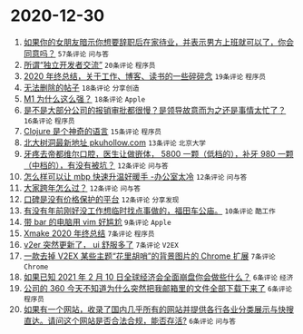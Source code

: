 # 2020-12-30

1. [如果你的女朋友暗示你想要辞职后在家待业，并表示男方上班就可以了，你会同意吗？](https://www.v2ex.com/t/740219) `57条评论` `问与答`
1. [所谓“独立开发者交流”](https://www.v2ex.com/t/740233) `20条评论` `程序员`
1. [2020 年终总结，关于工作、博客、读书的一些碎碎念](https://www.v2ex.com/t/740181) `19条评论` `程序员`
1. [无法删除的帖子](https://www.v2ex.com/t/740228) `18条评论` `分享创造`
1. [M1 为什么这么强？](https://www.v2ex.com/t/740196) `18条评论` `Apple`
1. [是不是大部分公司的报销审批都很慢？是领导故意而为之还是事情太忙了？](https://www.v2ex.com/t/740244) `16条评论` `程序员`
1. [Clojure 是个神奇的语言](https://www.v2ex.com/t/740180) `15条评论` `程序员`
1. [北大树洞最新地址 pkuhollow.com](https://www.v2ex.com/t/740186) `13条评论` `北京大学`
1. [牙疼去帝都维尔口腔，医生让做嵌体， 5800 一颗（低档的），补牙 980 一颗（中档的），有没有被坑？](https://www.v2ex.com/t/740229) `12条评论` `问与答`
1. [怎么样可以让 mbp 快速升温好暖手 -办公室太冷](https://www.v2ex.com/t/740208) `12条评论` `问与答`
1. [大家跨年怎么过？](https://www.v2ex.com/t/740202) `12条评论` `问与答`
1. [口碑是没有价格保护的平台](https://www.v2ex.com/t/740199) `12条评论` `分享发现`
1. [有没有年前刚好没工作想临时找点事做的，福田车公庙。](https://www.v2ex.com/t/740222) `10条评论` `酷工作`
1. [带 bar 的电脑用 vim 好尴尬](https://www.v2ex.com/t/740207) `9条评论` `Apple`
1. [Xmake 2020 年终总结](https://www.v2ex.com/t/740226) `7条评论` `程序员`
1. [v2er 突然更新了， ui 舒服多了](https://www.v2ex.com/t/740216) `7条评论` `V2EX`
1. [一款去掉 V2EX 某些主题“花里胡哨”的背景图片的 Chrome 扩展](https://www.v2ex.com/t/740209) `7条评论` `Chrome`
1. [如果已知 2021 年 2 月 10 日全球经济会全面崩盘你会做些什么？](https://www.v2ex.com/t/740234) `6条评论` `经济`
1. [公司的 360 今天不知道为什么突然把我邮箱里的文件全部下载下来了](https://www.v2ex.com/t/740231) `6条评论` `程序员`
1. [如果有一个网站，收录了国内几乎所有的网站并提供各行各业分类展示与快搜直达。请问这个网站是否合法合规，能否存活?](https://www.v2ex.com/t/740193) `6条评论` `问与答`
